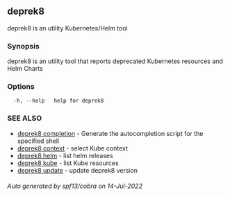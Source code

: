 ## deprek8

deprek8 is an utility Kubernetes/Helm tool

### Synopsis

deprek8 is an utility tool that reports deprecated Kubernetes resources and Helm Charts

### Options

```
  -h, --help   help for deprek8
```

### SEE ALSO

* [deprek8 completion](deprek8_completion.md)	 - Generate the autocompletion script for the specified shell
* [deprek8 context](deprek8_context.md)	 - select Kube context
* [deprek8 helm](deprek8_helm.md)	 - list helm releases
* [deprek8 kube](deprek8_kube.md)	 - list Kube resources
* [deprek8 update](deprek8_update.md)	 - update deprek8 version

###### Auto generated by spf13/cobra on 14-Jul-2022
